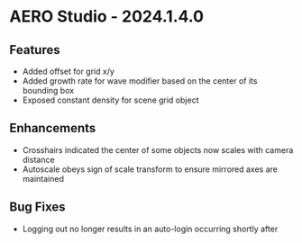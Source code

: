 # AERO Studio - 2024.1.4.0

## Features

- Added offset for grid x/y
- Added growth rate for wave modifier based on the center of its bounding box
- Exposed constant density for scene grid object

## Enhancements

- Crosshairs indicated the center of some objects now scales with camera distance
- Autoscale obeys sign of scale transform to ensure mirrored axes are maintained

## Bug Fixes

- Logging out no longer results in an auto-login occurring shortly after
